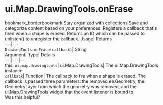  
#  ui.Map.DrawingTools.onErase 
bookmark_borderbookmark Stay organized with collections  Save and categorize content based on your preferences.
Registers a callback that's fired when a shape is erased. 
Returns an ID which can be passed to unlisten() to unregister the callback.
Usage| Returns  
---|---  
`DrawingTools.onErase(callback)`| String  
Argument| Type| Details  
---|---|---  
this: `ui.map.drawingtools`| ui.Map.DrawingTools| The ui.Map.DrawingTools instance.  
`callback`| Function| The callback to fire when a shape is erased. The callback is passed three parameters: the removed ee.Geometry, the GeometryLayer from which the geometry was removed, and the ui.Map.DrawingTools widget that the event listener is bound to.  
Was this helpful?
